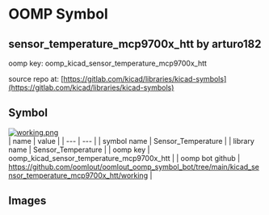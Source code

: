 # OOMP Symbol  
## sensor_temperature_mcp9700x_htt  by arturo182  
  
oomp key: oomp_kicad_sensor_temperature_mcp9700x_htt  
  
source repo at: [https://gitlab.com/kicad/libraries/kicad-symbols](https://gitlab.com/kicad/libraries/kicad-symbols)  
## Symbol  
  
[![working.png](working_600.png)](working.png)  
| name | value | 
| --- | --- | 
| symbol name | Sensor_Temperature | 
| library name | Sensor_Temperature | 
| oomp key | oomp_kicad_sensor_temperature_mcp9700x_htt | 
| oomp bot github | https://github.com/oomlout/oomlout_oomp_symbol_bot/tree/main/kicad_sensor_temperature_mcp9700x_htt/working | 
## Images  
